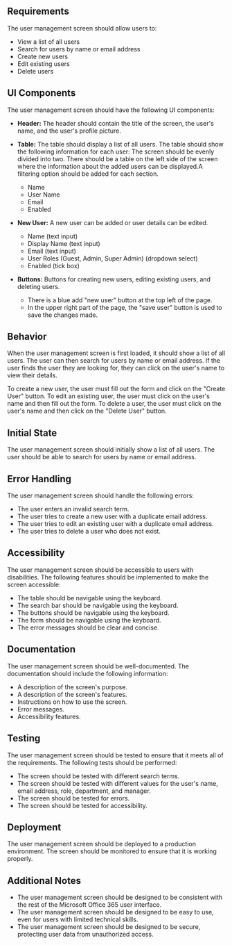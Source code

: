 ## Requirements

The user management screen should allow users to:

* View a list of all users
* Search for users by name or email address
* Create new users
* Edit existing users
* Delete users

## UI Components

The user management screen should have the following UI components:

* **Header:** The header should contain the title of the screen, the user's name, and the user's profile picture.
* **Table:** The table should display a list of all users. The table should show the following information for each user:
The screen should be evenly divided into two. There should be a table on the left side of the screen where the information about the added users can be displayed.A filtering option should be added for each section.
    * Name
    * User Name
    * Email
    * Enabled
 
* **New User:** A new user can be added or user details can be edited.
    * Name (text input)
    * Display Name (text input)
    * Email (text input)
    * User Roles (Guest, Admin, Super Admin) (dropdown select)
    * Enabled (tick box)
* **Buttons:** Buttons for creating new users, editing existing users, and deleting users.
   * There is a blue add "new user" button at the top left of the page.
   * In the upper right part of the page, the "save user" button is used to save the changes made.
  
## Behavior

When the user management screen is first loaded, it should show a list of all users. The user can then search for users by name or email address. If the user finds the user they are looking for, they can click on the user's name to view their details.

To create a new user, the user must fill out the form and click on the "Create User" button. To edit an existing user, the user must click on the user's name and then fill out the form. To delete a user, the user must click on the user's name and then click on the "Delete User" button.

## Initial State

The user management screen should initially show a list of all users. The user should be able to search for users by name or email address.

## Error Handling

The user management screen should handle the following errors:

* The user enters an invalid search term.
* The user tries to create a new user with a duplicate email address.
* The user tries to edit an existing user with a duplicate email address.
* The user tries to delete a user who does not exist.

## Accessibility

The user management screen should be accessible to users with disabilities. The following features should be implemented to make the screen accessible:

* The table should be navigable using the keyboard.
* The search bar should be navigable using the keyboard.
* The buttons should be navigable using the keyboard.
* The form should be navigable using the keyboard.
* The error messages should be clear and concise.

## Documentation

The user management screen should be well-documented. The documentation should include the following information:

* A description of the screen's purpose.
* A description of the screen's features.
* Instructions on how to use the screen.
* Error messages.
* Accessibility features.

## Testing

The user management screen should be tested to ensure that it meets all of the requirements. The following tests should be performed:

* The screen should be tested with different search terms.
* The screen should be tested with different values for the user's name, email address, role, department, and manager.
* The screen should be tested for errors.
* The screen should be tested for accessibility.

## Deployment

The user management screen should be deployed to a production environment. The screen should be monitored to ensure that it is working properly.

## Additional Notes

* The user management screen should be designed to be consistent with the rest of the Microsoft Office 365 user interface.
* The user management screen should be designed to be easy to use, even for users with limited technical skills.
* The user management screen should be designed to be secure, protecting user data from unauthorized access.
